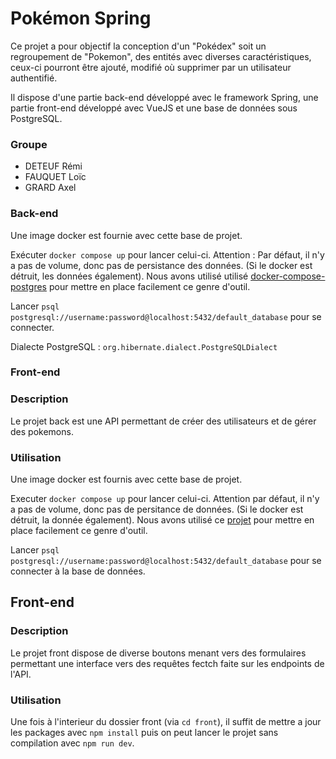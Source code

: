 # Pokémon Spring

Ce projet a pour objectif la conception d'un "Pokédex" soit un regroupement de "Pokemon", des entités avec diverses caractéristiques, ceux-ci pourront être ajouté, modifié où supprimer par un utilisateur authentifié.

Il dispose d'une partie back-end développé avec le framework Spring, une partie front-end développé avec VueJS et une base de données sous PostgreSQL.


### Groupe

- DETEUF Rémi
- FAUQUET Loïc
- GRARD Axel

### Back-end

Une image docker est fournie avec cette base de projet.

Exécuter `docker compose up` pour lancer celui-ci. Attention : Par défaut, il n'y a pas de volume, donc pas de persistance des données. (Si le docker est détruit, les données également). Nous avons utilisé utilisé [docker-compose-postgres](https://github.com/felipewom/docker-compose-postgres) pour mettre en place facilement ce genre d'outil.

Lancer `psql postgresql://username:password@localhost:5432/default_database` pour se connecter.

Dialecte PostgreSQL : `org.hibernate.dialect.PostgreSQLDialect`

### Front-end

### Description

Le projet back est une API permettant de créer des utilisateurs et de gérer des pokemons.

### Utilisation

Une image docker est fournis avec cette base de projet.

Executer `docker compose up` pour lancer celui-ci. Attention par défaut, il n'y a pas de volume, donc pas de persitance
de données. (Si le docker est détruit, la donnée également). Nous avons utilisé
ce [projet](https://github.com/felipewom/docker-compose-postgres) pour mettre en place facilement ce genre d'outil.

Lancer `psql postgresql://username:password@localhost:5432/default_database` pour se connecter à la base de données.


## Front-end

### Description

Le projet front dispose de diverse boutons menant vers des formulaires permettant une interface vers des requêtes fectch faite sur les endpoints de l'API.

### Utilisation

Une fois à l'interieur du dossier front (via `cd front`), il suffit de mettre a jour les packages avec `npm install` puis on peut lancer le projet sans compilation avec `npm run dev`.